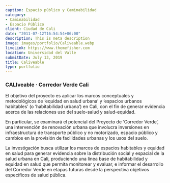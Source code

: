 ```yaml
---
caption: Espacio público y Caminabilidad
category:
- Caminabilidad
- Espacio Público
client: Ciudad de Cali
date: "2011-07-12T16:54:54+06:00"
description: This is meta description
image: images/portfolio/Caliveable.webp
liveLink: https://www.themefisher.com
location: Universidad del Valle
submitDate: July 13, 2019
title: Caliveable
type: portfolio
---
```

### CALIveable · Corredor Verde Cali


El objetivo del proyecto es aplicar los marcos conceptuales y metodológicos de ‘equidad en salud urbana’ y ‘espacios urbanos habitables’ (o ‘habitabilidad urbana’) en Cali, con el fin de generar evidencia acerca de las relaciones uso del suelo-salud y salud-equidad.

En particular, se examinará el potencial del Proyecto de ‘Corredor Verde’, una intervención de renovación urbana que involucra inversiones en infraestructura de transporte público y no motorizado, espacio público y cambios en la provisión de facilidades urbanas y los usos del suelo.

La investigación busca utilizar los marcos de espacios habitables y equidad en salud para generar evidencia sobre la distribución social y espacial de la salud urbana en Cali, produciendo una linea base de habitabilidad y equidad en salud que permita monitorear y evaluar, e informar el desarrollo del Corredor Verde en etapas futuras desde la perspectiva objetivos específicos de salud pública.

